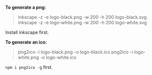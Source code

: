 **To generate a png:**

> inkscape -z -e logo-black.png -w 200 -h 200 logo-black.svg
> inkscape -z -e logo-white.png -w 200 -h 200 logo-white.svg

Install inkscape first.

**To generate an ico:**

> png2ico -i logo-black.png -o logo-black.ico
> png2ico -i logo-white.png -o logo-white.ico

`npm i png2ico -g` first.
